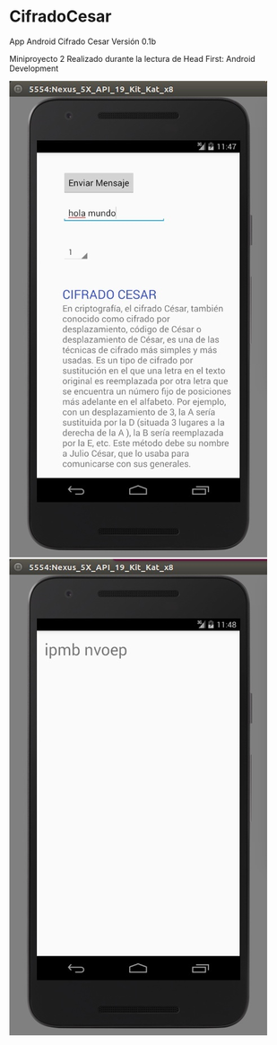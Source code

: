 # CifradoCesar

App Android Cifrado Cesar
Versión 0.1b

Miniproyecto 2
Realizado durante la lectura de Head First: Android Development


![alt tag](/app/src/main/res/drawable/screenshot_1.jpg)
![alt tag](/app/src/main/res/drawable/screenshot_2.jpg)